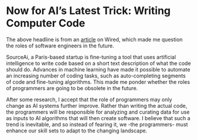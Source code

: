 # Now for AI’s Latest Trick: Writing Computer Code

The above headline is from an [article](https://www.wired.com/story/ai-latest-trick-writing-computer-code/) on Wired, which made me question the roles of software engineers in the future.

SourceAi, a Paris-based startup is fine-tuning a tool that uses artificial intelligence to write code based on a short text description of what the code should do. Advances in machine learning have made it possible to automate an increasing number of coding tasks, such as auto-completing segments of code and fine-tuning algorithms. This made me ponder whether the roles of programmers are going to be obsolete in the future.

After some research, I accept that the role of programmers may only change as AI systems further improve. Rather than writing the actual code, the programmers will be responsible for analyzing and curating data for use as inputs to AI algorithms that will then create software. I believe that such a trend is inevitable, and so instead of fearing it, we -the programmers- must enhance our skill sets to adapt to the changing landscape.
